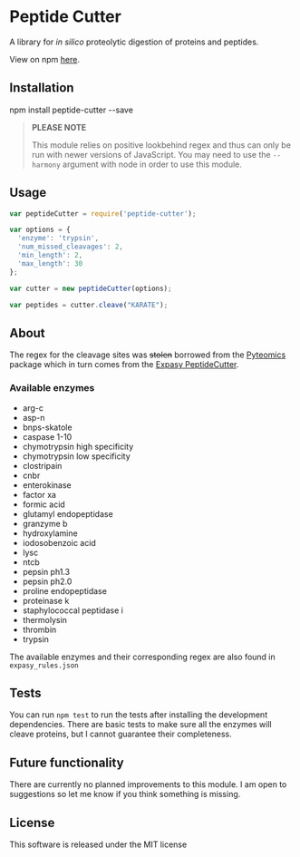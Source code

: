 # Peptide Cutter
A library for *in silico* proteolytic digestion of proteins and peptides.

View on npm [here](https://www.npmjs.com/package/peptide-cutter).


## Installation
npm install peptide-cutter --save

> **PLEASE NOTE**
>
> This module relies on positive lookbehind regex and thus can only be run with newer versions of JavaScript. You may need to use the ```--harmony``` argument with node in order to use this module.

## Usage
``` javascript
var peptideCutter = require('peptide-cutter');

var options = {
  'enzyme': 'trypsin',
  'num_missed_cleavages': 2,
  'min_length': 2,
  'max_length': 30
};

var cutter = new peptideCutter(options);

var peptides = cutter.cleave("KARATE");
```

## About
The regex for the cleavage sites was ~~stolen~~ borrowed from the [Pyteomics](https://pypi.python.org/pypi/pyteomics) package which in turn comes from the [Expasy PeptideCutter](https://web.expasy.org/peptide_cutter/).

### Available enzymes
* arg-c
* asp-n
* bnps-skatole
* caspase 1-10
* chymotrypsin high specificity
* chymotrypsin low specificity
* clostripain
* cnbr
* enterokinase
* factor xa
* formic acid
* glutamyl endopeptidase
* granzyme b
* hydroxylamine
* iodosobenzoic acid
* lysc
* ntcb
* pepsin ph1.3
* pepsin ph2.0
* proline endopeptidase
* proteinase k
* staphylococcal peptidase i
* thermolysin
* thrombin
* trypsin

The available enzymes and their corresponding regex are also found in ```expasy_rules.json```


## Tests
You can run `npm test` to run the tests after installing the development dependencies. There are basic tests to make sure all the enzymes will cleave proteins, but I cannot guarantee their completeness.

## Future functionality
There are currently no planned improvements to this module. I am open to suggestions so let me know if you think something is missing.

## License
This software is released under the MIT license
